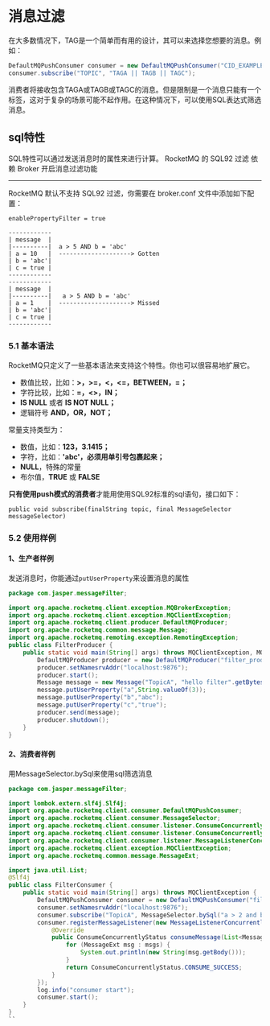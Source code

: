 # 消息过滤

在大多数情况下，TAG是一个简单而有用的设计，其可以来选择您想要的消息。例如：

``` java
DefaultMQPushConsumer consumer = new DefaultMQPushConsumer("CID_EXAMPLE");
consumer.subscribe("TOPIC", "TAGA || TAGB || TAGC");
```

消费者将接收包含TAGA或TAGB或TAGC的消息。但是限制是一个消息只能有一个标签，这对于复杂的场景可能不起作用。在这种情况下，可以使用SQL表达式筛选消息。

## sql特性

SQL特性可以通过发送消息时的属性来进行计算。
RocketMQ 的 SQL92 过滤 依赖 Broker 开启消息过滤功能

--- 
RocketMQ 默认不支持 SQL92 过滤，你需要在 broker.conf 文件中添加如下配置：
```bash
enablePropertyFilter = true
```
```
------------
| message  |
|----------|  a > 5 AND b = 'abc'
| a = 10   |  --------------------> Gotten
| b = 'abc'|
| c = true |
------------
------------
| message  |
|----------|   a > 5 AND b = 'abc'
| a = 1    |  --------------------> Missed
| b = 'abc'|
| c = true |
------------
```
### 5.1 基本语法

RocketMQ只定义了一些基本语法来支持这个特性。你也可以很容易地扩展它。

- 数值比较，比如：**>，>=，<，<=，BETWEEN，=；**
- 字符比较，比如：**=，<>，IN；**
- **IS NULL** 或者 **IS NOT NULL；**
- 逻辑符号 **AND，OR，NOT；**

常量支持类型为：

- 数值，比如：**123，3.1415；**
- 字符，比如：**'abc'，必须用单引号包裹起来；**
- **NULL**，特殊的常量
- 布尔值，**TRUE** 或 **FALSE**

**只有使用push模式的消费者**才能用使用SQL92标准的sql语句，接口如下：
```
public void subscribe(finalString topic, final MessageSelector messageSelector)
```

### 5.2 使用样例

#### 1、生产者样例

发送消息时，你能通过`putUserProperty`来设置消息的属性

``` java
package com.jasper.messageFilter;

import org.apache.rocketmq.client.exception.MQBrokerException;
import org.apache.rocketmq.client.exception.MQClientException;
import org.apache.rocketmq.client.producer.DefaultMQProducer;
import org.apache.rocketmq.common.message.Message;
import org.apache.rocketmq.remoting.exception.RemotingException;
public class FilterProducer {
    public static void main(String[] args) throws MQClientException, MQBrokerException, RemotingException, InterruptedException {
        DefaultMQProducer producer = new DefaultMQProducer("filter_producer_group");
        producer.setNamesrvAddr("localhost:9876");
        producer.start();
        Message message = new Message("TopicA", "hello filter".getBytes());
        message.putUserProperty("a",String.valueOf(3));
        message.putUserProperty("b","abc");
        message.putUserProperty("c","true");
        producer.send(message);
        producer.shutdown();
    }
}

```

#### 2、消费者样例

用MessageSelector.bySql来使用sql筛选消息

```java
package com.jasper.messageFilter;

import lombok.extern.slf4j.Slf4j;
import org.apache.rocketmq.client.consumer.DefaultMQPushConsumer;
import org.apache.rocketmq.client.consumer.MessageSelector;
import org.apache.rocketmq.client.consumer.listener.ConsumeConcurrentlyContext;
import org.apache.rocketmq.client.consumer.listener.ConsumeConcurrentlyStatus;
import org.apache.rocketmq.client.consumer.listener.MessageListenerConcurrently;
import org.apache.rocketmq.client.exception.MQClientException;
import org.apache.rocketmq.common.message.MessageExt;

import java.util.List;
@Slf4j
public class FilterConsumer {
    public static void main(String[] args) throws MQClientException {
        DefaultMQPushConsumer consumer = new DefaultMQPushConsumer("filter_consumer_group");
        consumer.setNamesrvAddr("localhost:9876");
        consumer.subscribe("TopicA", MessageSelector.bySql("a > 2 and b = 'abc' and c = true and d is null "));
        consumer.registerMessageListener(new MessageListenerConcurrently() {
            @Override
            public ConsumeConcurrentlyStatus consumeMessage(List<MessageExt> msgs, ConsumeConcurrentlyContext context) {
                for (MessageExt msg : msgs) {
                    System.out.println(new String(msg.getBody()));
                }
                return ConsumeConcurrentlyStatus.CONSUME_SUCCESS;
            }
        });
        log.info("consumer start");
        consumer.start();
    }
}
``